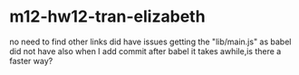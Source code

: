 # m12-hw12-tran-elizabeth
no need to find other links
did have issues getting the "lib/main.js" as babel did not have
also when I add commit after babel it takes awhile,is there a faster way?
